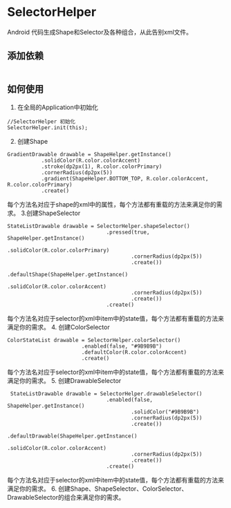 # SelectorHelper
Android 代码生成Shape和Selector及各种组合，从此告别xml文件。

## 添加依赖
```

```

## 如何使用
1. 在全局的Application中初始化
```
//SelectorHelper 初始化
SelectorHelper.init(this);
```
2. 创建Shape
```
GradientDrawable drawable = ShapeHelper.getInstance()
           .solidColor(R.color.colorAccent)
           .stroke(dp2px(1), R.color.colorPrimary)
           .cornerRadius(dp2px(5))
           .gradient(ShapeHelper.BOTTOM_TOP, R.color.colorAccent, R.color.colorPrimary)
           .create()
```
每个方法名对应于shape的xml中的属性，每个方法都有重载的方法来满足你的需求。
3.创建ShapeSelector
```
StateListDrawable drawable = SelectorHelper.shapeSelector()
                                .pressed(true, ShapeHelper.getInstance()
                                        .solidColor(R.color.colorPrimary)
                                        .cornerRadius(dp2px(5))
                                        .create())
                                .defaultShape(ShapeHelper.getInstance()
                                        .solidColor(R.color.colorAccent)
                                        .cornerRadius(dp2px(5))
                                        .create())
                                .create()
```
每个方法名对应于selector的xml中item中的state值，每个方法都有重载的方法来满足你的需求。
4. 创建ColorSelector
```
ColorStateList drawable = SelectorHelper.colorSelector()
                        .enabled(false, "#9B9B9B")
                        .defaultColor(R.color.colorAccent)
                        .create()
```
每个方法名对应于selector的xml中item中的state值，每个方法都有重载的方法来满足你的需求。
5. 创建DrawableSelector
```
 StateListDrawable drawable = SelectorHelper.drawableSelector()
                                .enabled(false, ShapeHelper.getInstance()
                                        .solidColor("#9B9B9B")
                                        .cornerRadius(dp2px(5))
                                        .create())
                                .defaultDrawable(ShapeHelper.getInstance()
                                        .solidColor(R.color.colorAccent)
                                        .cornerRadius(dp2px(5))
                                        .create())
                                .create()
```
每个方法名对应于selector的xml中item中的state值，每个方法都有重载的方法来满足你的需求。
6. 创建Shape、ShapeSelector、ColorSelector、DrawableSelector的组合来满足你的需求。
